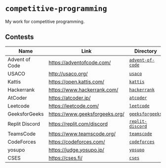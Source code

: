 # `competitive-programming`

My work for competitive programming.

## Contests

| Name           | Link                             | Directory                            |
| -------------- | -------------------------------- | ------------------------------------ |
| Advent of Code | <https://adventofcode.com/>      | [`advent-of-code`](./advent-of-code) |
| USACO          | <http://usaco.org/>              | [`usaco`](./usaco)                   |
| Kattis         | <https://open.kattis.com/>       | [`kattis`](./kattis)                 |
| Hackerrank     | <https://www.hackerrank.com/>    | [`hackerrank`](./hackerrank)         |
| AtCoder        | <https://atcoder.jp/>            | [`atcoder`](./atcoder)               |
| Leetcode       | <https://leetcode.com/>          | [`leetcode`](./leetcode)             |
| GeeksforGeeks  | <https://www.geeksforgeeks.org/> | [`geeksforgeeks`](./geeksforgeeks)   |
| Replit Discord | <https://replit.com/discord>     | [`replit-discord`](./replit-discord) |
| TeamsCode      | <https://www.teamscode.org/>     | [`teamscode`](./teamscode)           |
| CodeForces     | <https://codeforces.com/>        | [`codeforces`](./codeforces)         |
| yosupo         | <https://judge.yosupo.jp/>       | [`yosupo`](./yosupo)                 |
| CSES           | <https://cses.fi/>               | [`cses`](./cses)                     |

